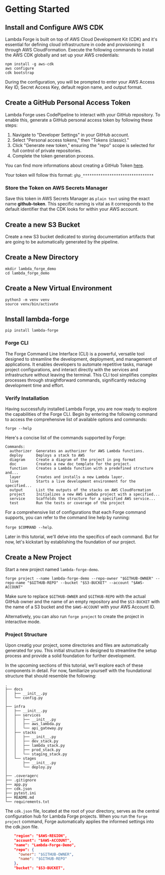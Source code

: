 # Getting Started

## Install and Configure AWS CDK

Lambda Forge is built on top of AWS Cloud Development Kit (CDK) and it's essential for defining cloud infrastructure in code and provisioning it through AWS CloudFormation. Execute the following commands to install the AWS CDK globally and set up your AWS credentials:

```
npm install -g aws-cdk
aws configure
cdk bootstrap
```

During the configuration, you will be prompted to enter your AWS Access Key ID, Secret Access Key, default region name, and output format.

## Create a GitHub Personal Access Token

Lambda Forge uses CodePipeline to interact with your GitHub repository. To enable this, generate a GitHub personal access token by following these steps:

1. Navigate to "Developer Settings" in your GitHub account.
2. Select "Personal access tokens," then "Tokens (classic)."
3. Click "Generate new token," ensuring the "repo" scope is selected for full control of private repositories.
4. Complete the token generation process.

You can find more informations about creating a GitHub Token [here](https://docs.github.com/en/authentication/keeping-your-account-and-data-secure/managing-your-personal-access-tokens).

Your token will follow this format: `ghp_********************************`

### Store the Token on AWS Secrets Manager

Save this token in AWS Secrets Manager as `plain text` using the exact name **github-token**. This specific naming is vital as it corresponds to the default identifier that the CDK looks for within your AWS account.

## Create a new S3 Bucket

Create a new S3 bucket dedicated to storing documentation artifacts that are going to be automatically generated by the pipeline.

## Create a New Directory

```
mkdir lambda_forge_demo
cd lambda_forge_demo
```

## Create a New Virtual Environment

```
python3 -m venv venv
source venv/bin/activate
```

## Install lambda-forge

```
pip install lambda-forge
```

### Forge CLI

The Forge Command Line Interface (CLI) is a powerful, versatile tool designed to streamline the development, deployment, and management of applications. It enables developers to automate repetitive tasks, manage project configurations, and interact directly with the services and infrastructure without leaving the terminal. This CLI tool simplifies complex processes through straightforward commands, significantly reducing development time and effort.

### Verify Installation

Having successfully installed Lambda Forge, you are now ready to explore the capabilities of the Forge CLI. Begin by entering the following command to access the comprehensive list of available options and commands:

```
forge --help
```

Here's a concise list of the commands supported by Forge:

```
Commands:
  authorizer  Generates an authorizer for AWS Lambda functions.
  deploy      Deploys a stack to AWS
  diagram     Create a diagram of the project in png format
  doc         Creates a new doc template for the project.
  function    Creates a Lambda function with a predefined structure and...
  layer       Creates and installs a new Lambda layer.
  live        Starts a live development environment for the specified...
  output      List the outputs of the stacks on AWS CloudFormation
  project     Initializes a new AWS Lambda project with a specified...
  service     Scaffolds the structure for a specified AWS service...
  test        Run the tests or coverage of the project
```

For a comprehensive list of configurations that each Forge command supports, you can refer to the command line help by running:

`forge $COMMAND --help`.

Later in this tutorial, we'll delve into the specifics of each command. But for now, let's kickstart by establishing the foundation of our project.

## Create a New Project

Start a new project named `lambda-forge-demo`.

```
forge project --name lambda-forge-demo --repo-owner "$GITHUB-OWNER" --repo-name "$GITHUB-REPO" --bucket "$S3-BUCKET" --account "$AWS-ACCOUNT"
```

Make sure to replace `$GITHUB-OWNER` and `$GITHUB-REPO` with the actual GitHub owner and the name of an empty repository and the `$S3-BUCKET` with the name of a S3 bucket and the `$AWS-ACCOUNT` with your AWS Account ID.

Alternatively, you can also run `forge project` to create the project in interactive mode.

### Project Structure

Upon creatig your project, some directories and files are automatically generated for you. This initial structure is designed to streamline the setup process and provide a solid foundation for further development.

In the upcoming sections of this tutorial, we'll explore each of these components in detail. For now, familiarize yourself with the foundational structure that should resemble the following:

```
.
├── docs
│   ├── __init__.py
│   └── config.py
│
├── infra
│   ├── __init__.py
│   ├── services
│   │   ├── __init__.py
│   │   ├── aws_lambda.py
│   │   └── api_gateway.py
│   ├── stacks
│   │   ├── __init__.py
│   │   ├── dev_stack.py
│   │   ├── lambda_stack.py
│   │   ├── prod_stack.py
│   │   └── staging_stack.py
│   └── stages
│       ├── __init__.py
│       └── deploy.py
│
├── .coveragerc
├── .gitignore
├── app.py
├── cdk.json
├── pytest.ini
├── README.md
└── requirements.txt
```

The `cdk.json` file, located at the root of your directory, serves as the central configuration hub for Lambda Forge projects. When you run the `forge project` command, Forge automatically applies the informed settings into the cdk.json file.

```json title="cdk.json" linenums="41"
    "region": "$AWS-REGION",
    "account": "$AWS-ACCOUNT",
    "name": "Lambda-Forge-Demo",
    "repo": {
      "owner": "$GITHUB-OWNER",
      "name": "$GITHUB-REPO"
    },
    "bucket": "$S3-BUCKET",
```
